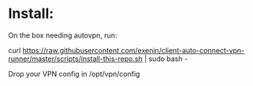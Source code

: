 # Install:

On the box needing autovpn, run:

  curl https://raw.githubusercontent.com/exenin/client-auto-connect-vpn-runner/master/scripts/install-this-repo.sh | sudo bash -


Drop your VPN config in 
/opt/vpn/config

